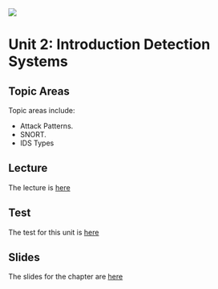 <img src="https://github.com/billbuchanan/csn09112/blob/master/zadditional/top_csn09112.png"/>

# Unit 2: Introduction Detection Systems

## Topic Areas

Topic areas include:

* Attack Patterns.
* SNORT.
* IDS Types


## Lecture

The lecture is [here](https://www.youtube.com/watch?v=lDTBKWtrChc)

## Test

The test for this unit is [here](https://www.asecuritysite.com/tests/tests?sortBy=sfc02)


## Slides
The slides for the chapter are [here](https://www.asecuritysite.com/unit02.pdf)




